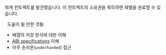 외계 컨트랙트를 발견했습니다. 이 컨트랙트의 소유권을 획득하면 레벨을 완료할 수 있습니다. 

&nbsp;
도움이 될 만한 것들:
* 배열의 저장 방식에 대한 이해
* [ABI specifications](https://solidity.readthedocs.io/en/v0.4.21/abi-spec.html) 이해
* 아주 손쉬운(`underhanded`) 접근